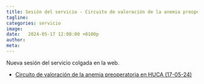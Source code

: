 ```yaml
---
title: Sesión del servicio - Circuito de valoración de la anemia preoperatoria en HUCA
tagline: 
categories: servicio
image: 
date:   2024-05-17 12:00:00 +0100p
author: 
meta: 
---
```

Nueva sesión del servicio colgada en la web.

 * [Circuito de valoración de la anemia preoperatoria en HUCA (17-05-24)](https://drive.google.com/file/d/11aVjoIFT0E4IxZBmyY0Jmaq4dyI6X977/view?usp=sharing)
